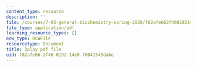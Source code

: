 ```yaml
---
content_type: resource
description: ''
file: /courses/7-05-general-biochemistry-spring-2020/f82afe662f46019214e070041543dabe_i6GlN02PDr8.pdf
file_type: application/pdf
learning_resource_types: []
ocw_type: OCWFile
resourcetype: Document
title: 3play pdf file
uid: f82afe66-2f46-0192-14e0-70041543dabe
---
```

